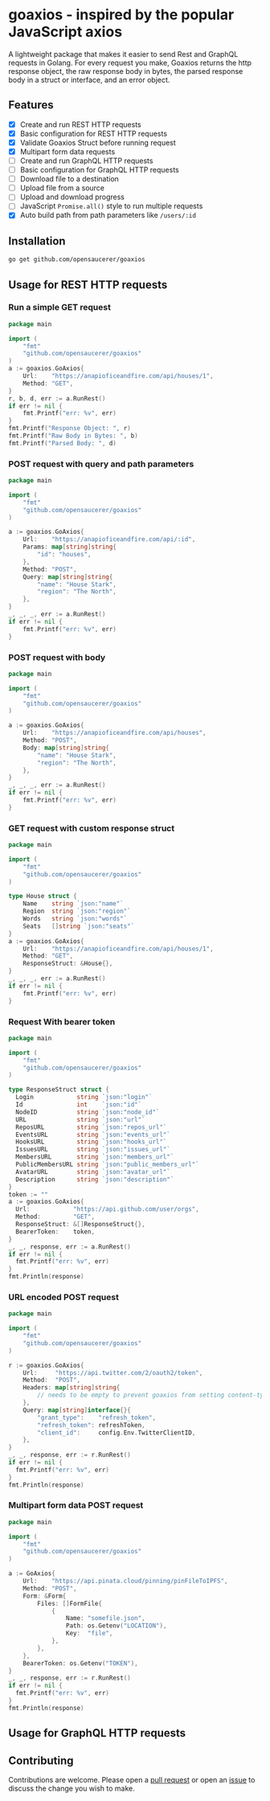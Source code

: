 # goaxios - inspired by the popular JavaScript axios

A lightweight package that makes it easier to send Rest and GraphQL requests in Golang.
For every request you make, Goaxios returns the http response object, the raw response body in bytes, the parsed response body in a struct or interface, and an error object.

## Features

- [x] Create and run REST HTTP requests
- [x] Basic configuration for REST HTTP requests
- [x] Validate Goaxios Struct before running request
- [x] Multipart form data requests
- [ ] Create and run GraphQL HTTP requests
- [ ] Basic configuration for GraphQL HTTP requests
- [ ] Download file to a destination
- [ ] Upload file from a source
- [ ] Upload and download progress
- [ ] JavaScript `Promise.all()` style to run multiple requests
- [x] Auto build path from path parameters like `/users/:id`

## Installation

```bash
go get github.com/opensaucerer/goaxios
```

## Usage for REST HTTP requests

### Run a simple GET request

```go
package main

import (
    "fmt"
    "github.com/opensaucerer/goaxios"
)
a := goaxios.GoAxios{
    Url:    "https://anapioficeandfire.com/api/houses/1",
    Method: "GET",
}
r, b, d, err := a.RunRest()
if err != nil {
    fmt.Printf("err: %v", err)
}
fmt.Printf("Response Object: ", r)
fmt.Printf("Raw Body in Bytes: ", b)
fmt.Printf("Parsed Body: ", d)
```

### POST request with query and path parameters

```go
package main

import (
    "fmt"
    "github.com/opensaucerer/goaxios"
)

a := goaxios.GoAxios{
    Url:    "https://anapioficeandfire.com/api/:id",
    Params: map[string]string{
        "id": "houses",
    },
    Method: "POST",
    Query: map[string]string{
        "name": "House Stark",
        "region": "The North",
    },
}
_, _, _, err := a.RunRest()
if err != nil {
    fmt.Printf("err: %v", err)
}
```

### POST request with body

```go
package main

import (
    "fmt"
    "github.com/opensaucerer/goaxios"
)

a := goaxios.GoAxios{
    Url:    "https://anapioficeandfire.com/api/houses",
    Method: "POST",
    Body: map[string]string{
        "name": "House Stark",
        "region": "The North",
    },
}
_, _, _, err := a.RunRest()
if err != nil {
    fmt.Printf("err: %v", err)
}
```

### GET request with custom response struct

```go
package main

import (
    "fmt"
    "github.com/opensaucerer/goaxios"
)

type House struct {
    Name    string `json:"name"`
    Region  string `json:"region"`
    Words   string `json:"words"`
    Seats   []string `json:"seats"`
}
a := goaxios.GoAxios{
    Url:    "https://anapioficeandfire.com/api/houses/1",
    Method: "GET",
    ResponseStruct: &House{},
}
_, _, _, err := a.RunRest()
if err != nil {
    fmt.Printf("err: %v", err)
}
```

### Request With bearer token

```go
package main

import (
    "fmt"
    "github.com/opensaucerer/goaxios"
)

type ResponseStruct struct {
  Login            string `json:"login"`
  Id               int    `json:"id"`
  NodeID           string `json:"node_id"`
  URL              string `json:"url"`
  ReposURL         string `json:"repos_url"`
  EventsURL        string `json:"events_url"`
  HooksURL         string `json:"hooks_url"`
  IssuesURL        string `json:"issues_url"`
  MembersURL       string `json:"members_url"`
  PublicMembersURL string `json:"public_members_url"`
  AvatarURL        string `json:"avatar_url"`
  Description      string `json:"description"`
}
token := ""
a := goaxios.GoAxios{
  Url:            "https://api.github.com/user/orgs",
  Method:         "GET",
  ResponseStruct: &[]ResponseStruct{},
  BearerToken:    token,
}
_, _, response, err := a.RunRest()
if err != nil {
  fmt.Printf("err: %v", err)
}
fmt.Println(response)
```

### URL encoded POST request

```go
package main

import (
    "fmt"
    "github.com/opensaucerer/goaxios"
)

r := goaxios.GoAxios{
    Url:     "https://api.twitter.com/2/oauth2/token",
    Method:  "POST",
    Headers: map[string]string{
        // needs to be empty to prevent goaxios from setting content-type to application/json
    },
    Query: map[string]interface{}{
        "grant_type":    "refresh_token",
        "refresh_token": refreshToken,
        "client_id":     config.Env.TwitterClientID,
    },
}
_, _, response, err := r.RunRest()
if err != nil {
  fmt.Printf("err: %v", err)
}
fmt.Println(response)
```

### Multipart form data POST request

```go
package main

import (
    "fmt"
    "github.com/opensaucerer/goaxios"
)

a := GoAxios{
    Url:    "https://api.pinata.cloud/pinning/pinFileToIPFS",
    Method: "POST",
    Form: &Form{
        Files: []FormFile{
            {
                Name: "somefile.json",
                Path: os.Getenv("LOCATION"),
                Key:  "file",
            },
        },
    },
    BearerToken: os.Getenv("TOKEN"),
}
_, _, response, err := r.RunRest()
if err != nil {
  fmt.Printf("err: %v", err)
}
fmt.Println(response)
```

## Usage for GraphQL HTTP requests

## Contributing

Contributions are welcome. Please open a [pull request](https://github.com/opensaucerer/goaxios/pulls) or open an [issue](https://github.com/opensaucerer/goaxios/issues) to discuss the change you wish to make.
